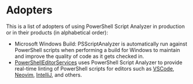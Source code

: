 # Adopters

<!--
Example entry:
```markdown
* [PowerShellEditorServices](https://github.com/powershell/powershelleditorservices) uses PowerShell Script Analyzer to provide real-time
  linting of PowerShell scripts for editors such as [VSCode](https://code.visualstudio.com/), [Neovim](https://neovim.io/), [IntelliJ](https://www.jetbrains.com/idea/), and others.
```
-->

This is a list of adopters of using PowerShell Script Analyzer in production or in their products (in alphabetical order):

* Microsoft Windows Build: PSScriptAnalyzer is automatically run against PowerShell scripts when performing a build for Windows to maintain and improve the quality of code as it gets checked in.
* [PowerShellEditorServices](https://github.com/powershell/powershelleditorservices) uses PowerShell Script Analyzer to provide real-time
  linting of PowerShell scripts for editors such as [VSCode](https://code.visualstudio.com/), [Neovim](https://neovim.io/), [IntelliJ](https://www.jetbrains.com/idea/), and others.
